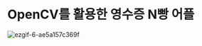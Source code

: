 # OpenCV를 활용한 영수증 N빵 어플
![ezgif-6-ae5a157c369f](https://user-images.githubusercontent.com/56239516/100165621-12fbe100-2efe-11eb-982b-23a04beeb01d.gif)
